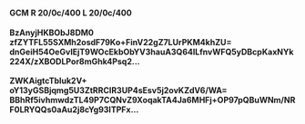 #### GCM R 20/0c/400 L 20/0c/400
**BzAnyjHKBObJ8DM0**<br/>**zfZYTFL55SXMh2osdF79Ko+FinV22gZ7LUrPKM4khZU=**<br/>**dnGeiH54OeGvlEjT9WOcEkbObYV3hauA3Q64lLfnvWFQ5yDBcpKaxNYk224X/zXBODLPor8mGhk4Psq2...**<br/><br/>
**ZWKAigtcTbIuk2V+**<br/>**oY13yGSBjqmg5U3ZtRRClR3UP4sEsv5j2ovKZdV6/WA=**<br/>**BBhRf5ivhmwdzTL49P7CQNvZ9XoqakTA4Ja6MHFj+OP97pQBuWNm/NRF0LRYQQs0aAu2j8cYg93lTPFx...**